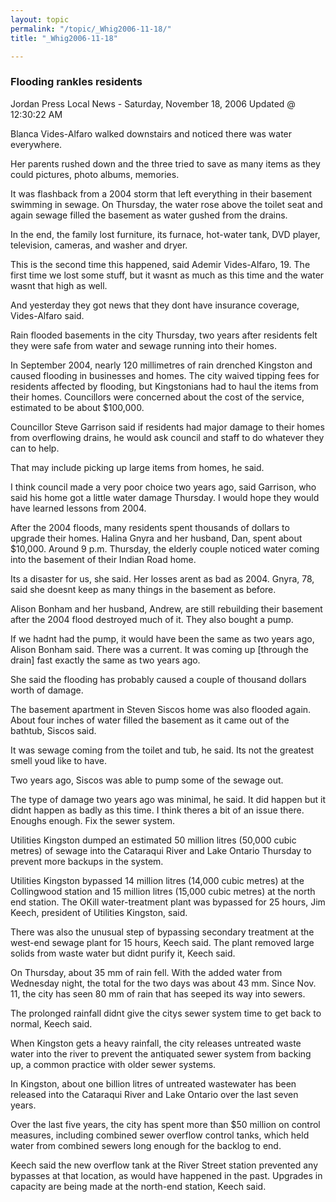 ```yaml
---
layout: topic
permalink: "/topic/_Whig2006-11-18/"
title: "_Whig2006-11-18"

---
```


<h3>Flooding rankles residents</h3>

Jordan Press
Local News - Saturday, November 18, 2006 Updated @ 12:30:22 AM

Blanca Vides-Alfaro walked downstairs and noticed there was water everywhere.

Her parents rushed down and the three tried to save as many items as they could pictures, photo albums, memories.

It was flashback from a 2004 storm that left everything in their basement swimming in sewage. On Thursday, the water rose above the toilet seat and again sewage filled the basement as water gushed from the drains.

In the end, the family lost furniture, its furnace, hot-water tank, DVD player, television, cameras, and washer and dryer.

This is the second time this happened, said Ademir Vides-Alfaro, 19. The first time we lost some stuff, but it wasnt as much as this time and the water wasnt that high as well.

And yesterday they got news that they dont have insurance coverage, Vides-Alfaro said.

Rain flooded basements in the city Thursday, two years after residents felt they were safe from water and sewage running into their homes.

In September 2004, nearly 120 millimetres of rain drenched Kingston and caused flooding in businesses and homes. The city waived tipping fees for residents affected by flooding, but Kingstonians had to haul the items from their homes. Councillors were concerned about the cost of the service, estimated to be about $100,000.


Councillor Steve Garrison said if residents had major damage to their homes from overflowing drains, he would ask council and staff to do whatever they can to help.

That may include picking up large items from homes, he said.

I think council made a very poor choice two years ago, said Garrison, who said his home got a little water damage Thursday. I would hope they would have learned lessons from 2004.

After the 2004 floods, many residents spent thousands of dollars to upgrade their homes. Halina Gnyra and her husband, Dan, spent about $10,000. Around 9 p.m. Thursday, the elderly couple noticed water coming into the basement of their Indian Road home.

Its a disaster for us, she said. Her losses arent as bad as 2004. Gnyra, 78, said she doesnt keep as many things in the basement as before.

Alison Bonham and her husband, Andrew, are still rebuilding their basement after the 2004 flood destroyed much of it. They also bought a pump.

If we hadnt had the pump, it would have been the same as two years ago, Alison Bonham said. There was a current. It was coming up [through the drain] fast exactly the same as two years ago.

She said the flooding has probably caused a couple of thousand dollars worth of damage.

The basement apartment in Steven Siscos home was also flooded again. About four inches of water filled the basement as it came out of the bathtub, Siscos said.

It was sewage coming from the toilet and tub, he said. Its not the greatest smell youd like to have.

Two years ago, Siscos was able to pump some of the sewage out.

The type of damage two years ago was minimal, he said. It did happen but it didnt happen as badly as this time. I think theres a bit of an issue there. Enoughs enough. Fix the sewer system.

Utilities Kingston dumped an estimated 50 million litres (50,000 cubic metres) of sewage into the Cataraqui River and Lake Ontario Thursday to prevent more backups in the system.

Utilities Kingston bypassed 14 million litres (14,000 cubic metres) at the Collingwood station and 15 million litres (15,000 cubic metres) at the north end station. The OKill water-treatment plant was bypassed for 25 hours, Jim Keech, president of Utilities Kingston, said.

There was also the unusual step of bypassing secondary treatment at the west-end sewage plant for 15 hours, Keech said. The plant removed large solids from waste water but didnt purify it, Keech said.

On Thursday, about 35 mm of rain fell. With the added water from Wednesday night, the total for the two days was about 43 mm. Since Nov. 11, the city has seen 80 mm of rain that has seeped its way into sewers.

The prolonged rainfall didnt give the citys sewer system time to get back to normal, Keech said.

When Kingston gets a heavy rainfall, the city releases untreated waste water into the river to prevent the antiquated sewer system from backing up, a common practice with older sewer systems.

In Kingston, about one billion litres of untreated wastewater has been released into the Cataraqui River and Lake Ontario over the last seven years.

Over the last five years, the city has spent more than $50 million on control measures, including combined sewer overflow control tanks, which held water from combined sewers long enough for the backlog to end.

Keech said the new overflow tank at the River Street station prevented any bypasses at that location, as would have happened in the past. Upgrades in capacity are being made at the north-end station, Keech said.

